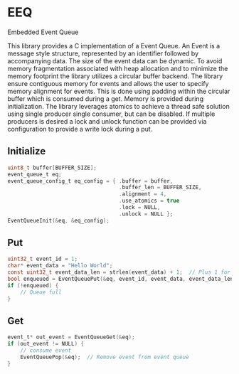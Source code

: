 # EEQ
Embedded Event Queue

This library provides a C implementation of a Event Queue. An Event is a message style structure, represented by an identifier followed by accompanying data. The size of the event data can be dynamic. To avoid memory fragmentation associated with heap allocation and to minimize the memory footprint the library utilizes a circular buffer backend. The library ensure contiguous memory for events and allows the user to specify memory alignment for events. This is done using padding within the circular buffer which is consumed during a get. Memory is provided during initialization. The library leverages atomics to achieve a thread safe solution using single producer single consumer, but can be disabled. If multiple producers is desired a lock and unlock function can be provided via configuration to provide a write lock during a put.

## Initialize
```c
uint8_t buffer[BUFFER_SIZE];
event_queue_t eq;
event_queue_config_t eq_config = { .buffer = buffer, 
                                   .buffer_len = BUFFER_SIZE, 
                                   .alignment = 4, 
                                   .use_atomics = true
                                   .lock = NULL,
                                   .unlock = NULL };
EventQueueInit(&eq, &eq_config);
```

## Put
```c
uint32_t event_id = 1;
char* event_data = "Hello World";
const uint32_t event_data_len = strlen(event_data) + 1;  // Plus 1 for NULL
bool enqueued = EventQueuePut(&eq, event_id, event_data, event_data_len);
if (!enqueued) {
    // Queue full
}
```

## Get
```c
event_t* out_event = EventQueueGet(&eq);
if (out_event != NULL) {
    // consume event
    EventQueuePop(&eq);  // Remove event from event queue
}
```


    